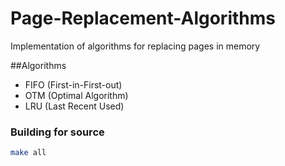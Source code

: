 # Page-Replacement-Algorithms
Implementation of algorithms for replacing pages in memory

##Algorithms

- FIFO (First-in-First-out)
- OTM (Optimal Algorithm)
- LRU (Last Recent Used)


### Building for source 
  ```sh
  make all
   ```
 
